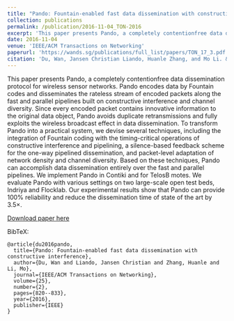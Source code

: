 ```yaml
---
title: "Pando: Fountain-enabled fast data dissemination with constructive interference"
collection: publications
permalink: /publication/2016-11-04_TON-2016
excerpt: 'This paper presents Pando, a completely contentionfree data dissemination protocol for wireless sensor networks.'
date: 2016-11-04
venue: 'IEEE/ACM Transactions on Networking'
paperurl: 'https://wands.sg/publications/full_list/papers/TON_17_3.pdf'
citation: 'Du, Wan, Jansen Christian Liando, Huanle Zhang, and Mo Li. &quot;Pando: Fountain-enabled fast data dissemination with constructive interference.&quot; <i>IEEE/ACM Transactions on Networking</i> 25, no. 2 (2016): 820-833.'
---
```

This paper presents Pando, a completely contentionfree data dissemination protocol for wireless sensor networks. Pando encodes data by Fountain codes and disseminates the rateless stream of encoded packets along the fast and parallel pipelines built on constructive interference and channel diversity. Since every encoded packet contains innovative information to the original data object, Pando avoids duplicate retransmissions and fully exploits the wireless broadcast effect in data dissemination. To transform Pando into a practical system, we devise several techniques, including the integration of Fountain coding with the timing-critical operations of constructive interference and pipelining, a silence-based feedback scheme for the one-way pipelined dissemination, and packet-level adaptation of network density and channel diversity. Based on these techniques, Pando can accomplish data dissemination entirely over the fast and parallel pipelines. We implement Pando in Contiki and for TelosB motes. We evaluate Pando with various settings on two large-scale open test beds, Indriya and Flocklab. Our experimental results show that Pando can provide 100% reliability and reduce the dissemination time of state of the art by 3.5×.

[Download paper here](https://wands.sg/publications/full_list/papers/TON_17_3.pdf)

BibTeX:
```
@article{du2016pando,
  title={Pando: Fountain-enabled fast data dissemination with constructive interference},
  author={Du, Wan and Liando, Jansen Christian and Zhang, Huanle and Li, Mo},
  journal={IEEE/ACM Transactions on Networking},
  volume={25},
  number={2},
  pages={820--833},
  year={2016},
  publisher={IEEE}
}
```
